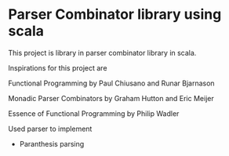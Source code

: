 # Parser Combinator library using scala


This project is library in parser combinator library in scala.

Inspirations for this project are

Functional Programming by Paul Chiusano and Runar Bjarnason

Monadic Parser Combinators by Graham Hutton and Eric Meijer

Essence of Functional Programming by Philip Wadler


Used parser to implement

* Paranthesis parsing